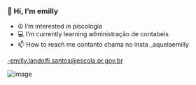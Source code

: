  ### 👋 Hi, I’m emilly ### 
- ☮️ I’m interested in piscologia
- 💻 I’m currently learning administração de contabeis
- 📫 How to reach me contanto chama no insta _aquelaemilly

-emilly.landolfi.santos@escola.pr.gov.br

[](https://tenor.com/pt-BR/view/corinthians-gif-12849187)
![image](https://github.com/user-attachments/assets/ea1f503e-0884-47ae-9912-eb22caf1d5fd)
